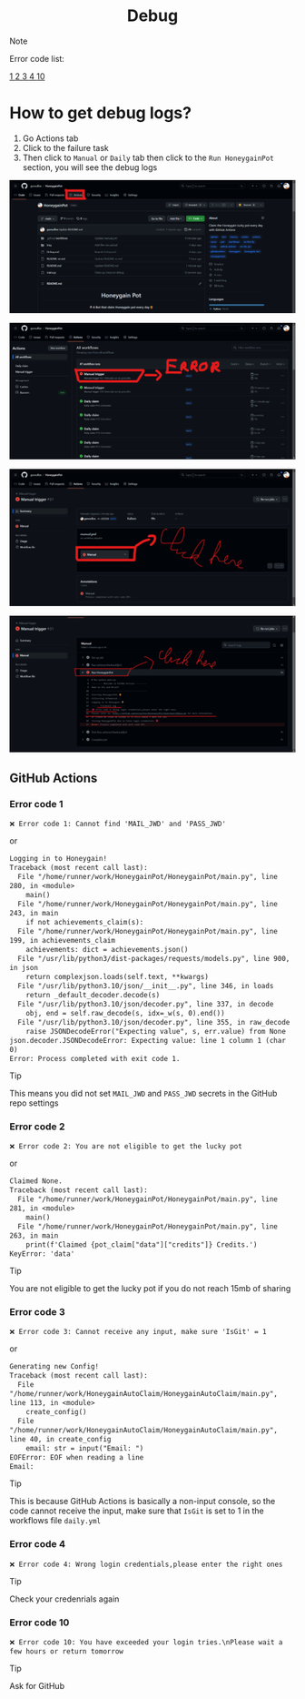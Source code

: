 <h1 align="center">Debug</h1>

> [!NOTE]
> Error code list:
> <p align="left">
> <a href="#error-code-1">1 </a>
> <a href="#error-code-2">2 </a>
> <a href="#error-code-2">3 </a>
> <a href="#error-code-4">4 </a>
> <a href="#error-code-10">10 </a>
> </p>
# How to get debug logs?
1. Go Actions tab
2. Click to the failure task
3. Then click to `Manual` or `Daily` tab then click to the `Run HoneygainPot` section, you will see the debug logs

<p align="left">
  <img src="Img/step-1.png">
</p>
<p align="center">
  <img src="Img/step-2.png">
</p>
<p align="center">
  <img src="Img/step-3.png">
</p>
<p align="left">
  <img src="Img/step-4.png">
</p>
  
## GitHub Actions

### Error code 1

```
❌ Error code 1: Cannot find 'MAIL_JWD' and 'PASS_JWD'
```

or

```
Logging in to Honeygain!
Traceback (most recent call last):
  File "/home/runner/work/HoneygainPot/HoneygainPot/main.py", line 280, in <module>
    main()
  File "/home/runner/work/HoneygainPot/HoneygainPot/main.py", line 243, in main
    if not achievements_claim(s):
  File "/home/runner/work/HoneygainPot/HoneygainPot/main.py", line 199, in achievements_claim
    achievements: dict = achievements.json()
  File "/usr/lib/python3/dist-packages/requests/models.py", line 900, in json
    return complexjson.loads(self.text, **kwargs)
  File "/usr/lib/python3.10/json/__init__.py", line 346, in loads
    return _default_decoder.decode(s)
  File "/usr/lib/python3.10/json/decoder.py", line 337, in decode
    obj, end = self.raw_decode(s, idx=_w(s, 0).end())
  File "/usr/lib/python3.10/json/decoder.py", line 355, in raw_decode
    raise JSONDecodeError("Expecting value", s, err.value) from None
json.decoder.JSONDecodeError: Expecting value: line 1 column 1 (char 0)
Error: Process completed with exit code 1.

```

> [!TIP]
> This means you did not set `MAIL_JWD` and `PASS_JWD` secrets in the GitHub repo settings

### Error code 2

```
❌ Error code 2: You are not eligible to get the lucky pot
```

or

```
Claimed None.
Traceback (most recent call last):
  File "/home/runner/work/HoneygainPot/HoneygainPot/main.py", line 281, in <module>
    main()
  File "/home/runner/work/HoneygainPot/HoneygainPot/main.py", line 263, in main
    print(f'Claimed {pot_claim["data"]["credits"]} Credits.')
KeyError: 'data'

```

> [!TIP]
> You are not eligible to get the lucky pot if you do not reach 15mb of sharing

### Error code 3

```
❌ Error code 3: Cannot receive any input, make sure 'IsGit' = 1
```

or


```
Generating new Config!
Traceback (most recent call last):
  File "/home/runner/work/HoneygainAutoClaim/HoneygainAutoClaim/main.py", line 113, in <module>
    create_config()
  File "/home/runner/work/HoneygainAutoClaim/HoneygainAutoClaim/main.py", line 40, in create_config
    email: str = input("Email: ")
EOFError: EOF when reading a line
Email: 

```

> [!TIP]
> This is because GitHub Actions is basically a non-input console, so the code cannot receive the input, make sure that `IsGit` is set to 1 in the workflows file `daily.yml`


### Error code 4

```
❌ Error code 4: Wrong login credentials,please enter the right ones
```

> [!TIP]
> Check your credenrials again

### Error code 10

```
❌ Error code 10: You have exceeded your login tries.\nPlease wait a few hours or return tomorrow
```

> [!TIP]
> Ask for GitHub
